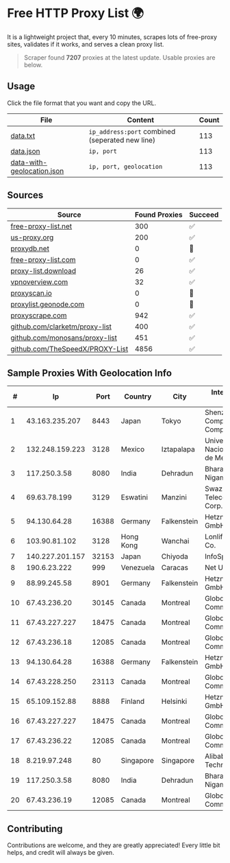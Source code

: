 
# Free HTTP Proxy List 🌍

It is a lightweight project that, every 10 minutes, scrapes lots of free-proxy sites, validates if it works, and serves a clean proxy list.


> Scraper found **7207** proxies at the latest update. Usable proxies are below.

## Usage

Click the file format that you want and copy the URL.


|File|Content|Count|
|----|-------|-----|
|[data.txt](https://raw.githubusercontent.com/themiralay/Proxy-List-World/master/data.txt)|`ip_address:port` combined (seperated new line)|113|
|[data.json](https://raw.githubusercontent.com/themiralay/Proxy-List-World/master/data.json)|`ip, port`|113|
|[data-with-geolocation.json](https://raw.githubusercontent.com/themiralay/Proxy-List-World/master/data-with-geolocation.json)|`ip, port, geolocation`|113|

## Sources

|Source|Found Proxies|Succeed|
|------|-------------|-------|
|[free-proxy-list.net](https://free-proxy-list.net)|300|✅|
|[us-proxy.org](https://www.us-proxy.org)|200|✅|
|[proxydb.net](http://proxydb.net)|0|🚫|
|[free-proxy-list.com](https://free-proxy-list.com/?page=&port=&type%5B%5D=http&type%5B%5D=https&up_time=0&search=Search)|0|✅|
|[proxy-list.download](https://www.proxy-list.download/HTTP)|26|✅|
|[vpnoverview.com](https://vpnoverview.com/privacy/anonymous-browsing/free-proxy-servers)|32|✅|
|[proxyscan.io](https://www.proxyscan.io)|0|🚫|
|[proxylist.geonode.com](https://proxylist.geonode.com/api/proxy-list?limit=300&page=1&sort_by=lastChecked&sort_type=desc&protocols=http,https)|0|🚫|
|[proxyscrape.com](https://api.proxyscrape.com/v2/?request=displayproxies&protocol=http&timeout=10000&country=all&ssl=all&anonymity=all)|942|✅|
|[github.com/clarketm/proxy-list](https://raw.githubusercontent.com/clarketm/proxy-list/master/proxy-list-raw.txt)|400|✅|
|[github.com/monosans/proxy-list](https://raw.githubusercontent.com/monosans/proxy-list/main/proxies/http.txt)|451|✅|
|[github.com/TheSpeedX/PROXY-List](https://raw.githubusercontent.com/TheSpeedX/PROXY-List/master/http.txt)|4856|✅|


## Sample Proxies With Geolocation Info

|#|Ip|Port|Country|City|Internet Service Provider|
|-|--|----|-------|----|-------------------------|
|1|43.163.235.207|8443|Japan|Tokyo|Shenzhen Tencent Computer Systems Company Limited|
|2|132.248.159.223|3128|Mexico|Iztapalapa|Universidad Nacional Autonoma de Mexico|
|3|117.250.3.58|8080|India|Dehradun|Bharat Sanchar Nigam Ltd|
|4|69.63.78.199|3129|Eswatini|Manzini|Swaziland Posts & Telecommunications Corp.|
|5|94.130.64.28|16388|Germany|Falkenstein|Hetzner Online GmbH|
|6|103.90.81.102|3128|Hong Kong|Wanchai|Lonlife Technology Co.|
|7|140.227.201.157|32153|Japan|Chiyoda|InfoSphere|
|8|190.6.23.222|999|Venezuela|Caracas|Net Uno|
|9|88.99.245.58|8901|Germany|Falkenstein|Hetzner Online GmbH|
|10|67.43.236.20|30145|Canada|Montreal|GloboTech Communications|
|11|67.43.227.227|18475|Canada|Montreal|GloboTech Communications|
|12|67.43.236.18|12085|Canada|Montreal|GloboTech Communications|
|13|94.130.64.28|16388|Germany|Falkenstein|Hetzner Online GmbH|
|14|67.43.228.250|23113|Canada|Montreal|GloboTech Communications|
|15|65.109.152.88|8888|Finland|Helsinki|Hetzner Online GmbH|
|16|67.43.227.227|18475|Canada|Montreal|GloboTech Communications|
|17|67.43.236.22|12085|Canada|Montreal|GloboTech Communications|
|18|8.219.97.248|80|Singapore|Singapore|Alibaba (US) Technology Co., Ltd.|
|19|117.250.3.58|8080|India|Dehradun|Bharat Sanchar Nigam Ltd|
|20|67.43.236.19|12085|Canada|Montreal|GloboTech Communications|



## Contributing

Contributions are welcome, and they are greatly appreciated! Every
little bit helps, and credit will always be given.

